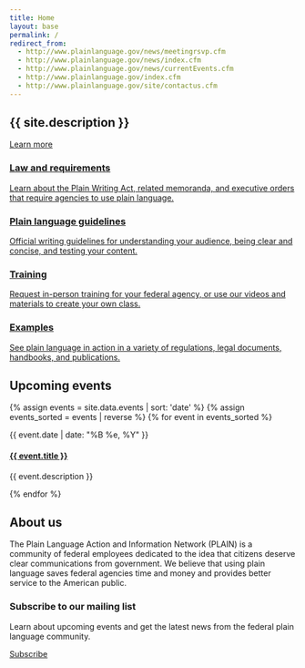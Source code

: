 ```yaml
---
title: Home
layout: base
permalink: /
redirect_from:
  - http://www.plainlanguage.gov/news/meetingrsvp.cfm
  - http://www.plainlanguage.gov/news/index.cfm
  - http://www.plainlanguage.gov/news/currentEvents.cfm
  - http://www.plainlanguage.gov/index.cfm
  - http://www.plainlanguage.gov/site/contactus.cfm
---
```


<section class="usa-section home-hero bg-tan" markdown="0">
  <div class="usa-grid">
    <h1 class="mb4">{{ site.description }}</h1>
    <a class="usa-button usa-button-big usa-button-primary m0 no-print" href="{{ '/about/definitions/' | relative_url }}">Learn more</a>
  </div>
</section>

<section class="usa-section home-grid" markdown="0">
  <div class="usa-grid md-flex">
    <a href="{{ '/law/' | relative_url }}" class="usa-width-one-half p3 lg-p4 clearfix">
      <i class="icon-large icon-gavel" aria-hidden="true"></i>
      <div class="overflow-hidden">
        <h3 class="arrow">Law and requirements</h3>
        <p class="my0">Learn about the Plain Writing Act, related memoranda, and executive orders that require agencies to use plain language.</p>
      </div>
    </a>
    <a href="{{ '/guidelines/' | relative_url }}" class="usa-width-one-half p3 lg-p4 clearfix">
      <i class="icon-large icon-pencil" aria-hidden="true"></i>
      <div class="overflow-hidden">
        <h3 class="arrow">Plain language guidelines</h3>
        <p class="my0">Official writing guidelines for understanding your audience, being clear and concise, and testing your content.</p>
      </div>
    </a>
  </div>
  <div class="usa-grid md-flex">
    <a href="{{ '/training/' | relative_url }}" class="usa-width-one-half p3 lg-p4 clearfix">
      <i class="icon-large icon-graduation-cap" aria-hidden="true"></i>
      <div class="overflow-hidden">
        <h3 class="arrow">Training</h3>
        <p class="my0">Request in-person training for your federal agency, or use our videos and materials to create your own class.</p>
      </div>
    </a>
    <a href="{{ '/examples/' | relative_url }}" class="usa-width-one-half p3 lg-p4 clearfix">
      <i class="icon-large icon-map-signs" aria-hidden="true"></i>
      <div class="overflow-hidden">
        <h3 class="arrow">Examples</h3>
        <p class="my0">See plain language in action in a variety of regulations, legal documents, handbooks, and publications.</p>
      </div>
    </a>
  </div>
</section>

<section class="usa-section bg-tan home-events" markdown="0">
  <div class="usa-grid">
    <h2 class="mt0 mb3">Upcoming events</h2>
    {% assign events = site.data.events | sort: 'date' %}
    {% assign events_sorted = events | reverse %}
    {% for event in events_sorted %}
      <p class="m0 h5 caps sans-serif">{{ event.date | date: "%B %e, %Y" }}</p>
      <h4 class="m0 h3"><a href="{{ event.link }}" class="text-decoration-none">{{ event.title }}</a></h4>
      <p>{{ event.description }}</p>
    {% endfor %}
  </div>
</section>

<section class="usa-section" markdown="0">
  <div class="usa-grid">
    <h2 class="mt0">About us</h2>
    <div class="usa-width-two-thirds md-pr5">
    <p class="usa-font-lead">The Plain Language Action and Information Network (PLAIN) is a community of federal employees dedicated to the idea that citizens deserve clear communications from government. We believe that using plain language saves federal agencies time and money and provides better service to the American public.</p>
    </div>
    <div class="usa-width-one-third">
      <h3>Subscribe to our mailing list</h3>
        <p>Learn about upcoming events and get the latest news from the federal plain language community.</p>
        <a class="usa-button usa-button-primary block m0 nowrap" href="https://www.digitalgov.gov/communities/plain-language/">Subscribe</a>
    </div>
  </div>
</section>

